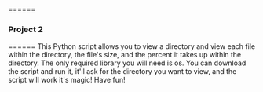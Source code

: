 ======

### Project 2

======
This Python script allows you to view a directory and view each file within the directory, the file's size, and the percent it takes up within the directory. The only required library you will need is os.
You can download the script and run it, it'll ask for the directory you want to view, and the script will work it's magic! Have fun!
